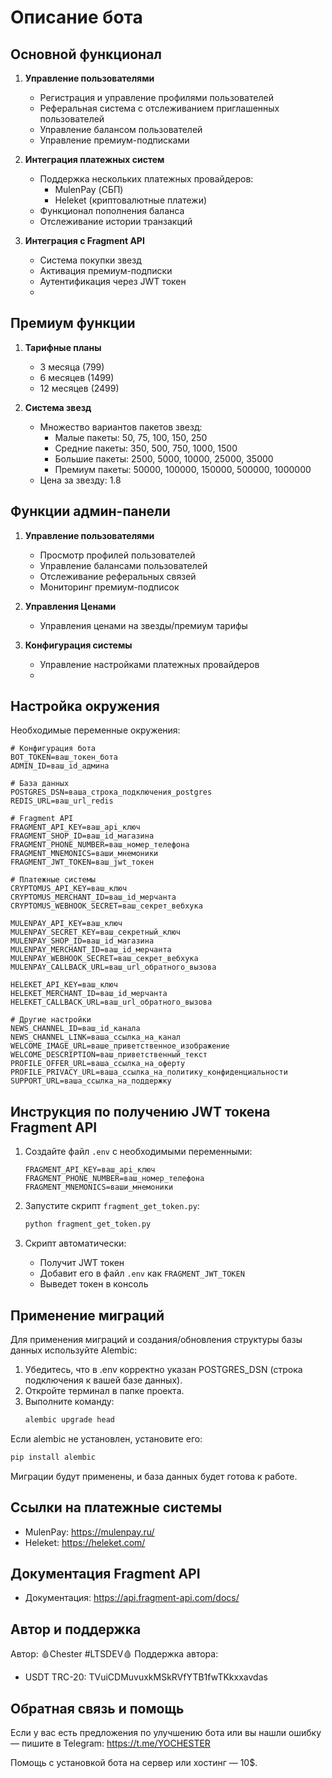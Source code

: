 # Описание бота

## Основной функционал
1. **Управление пользователями**
   - Регистрация и управление профилями пользователей
   - Реферальная система с отслеживанием приглашенных пользователей
   - Управление балансом пользователей
   - Управление премиум-подписками

2. **Интеграция платежных систем**
   - Поддержка нескольких платежных провайдеров:
     - MulenPay (СБП)
     - Heleket (криптовалютные платежи)
   - Функционал пополнения баланса
   - Отслеживание истории транзакций

3. **Интеграция с Fragment API**
   - Система покупки звезд
   - Активация премиум-подписки
   - Аутентификация через JWT токен
   - 
## Премиум функции
1. **Тарифные планы**
   - 3 месяца (799)
   - 6 месяцев (1499)
   - 12 месяцев (2499)

2. **Система звезд**
   - Множество вариантов пакетов звезд:
     - Малые пакеты: 50, 75, 100, 150, 250
     - Средние пакеты: 350, 500, 750, 1000, 1500
     - Большие пакеты: 2500, 5000, 10000, 25000, 35000
     - Премиум пакеты: 50000, 100000, 150000, 500000, 1000000
   - Цена за звезду: 1.8

## Функции админ-панели
1. **Управление пользователями**
   - Просмотр профилей пользователей
   - Управление балансами пользователей
   - Отслеживание реферальных связей
   - Мониторинг премиум-подписок

2. **Управления Ценами**
   - Управления ценами на звезды/премиум тарифы

3. **Конфигурация системы**
   - Управление настройками платежных провайдеров
   - 
## Настройка окружения
Необходимые переменные окружения:
```
# Конфигурация бота
BOT_TOKEN=ваш_токен_бота
ADMIN_ID=ваш_id_админа

# База данных
POSTGRES_DSN=ваша_строка_подключения_postgres
REDIS_URL=ваш_url_redis

# Fragment API
FRAGMENT_API_KEY=ваш_api_ключ
FRAGMENT_SHOP_ID=ваш_id_магазина
FRAGMENT_PHONE_NUMBER=ваш_номер_телефона
FRAGMENT_MNEMONICS=ваши_мнемоники
FRAGMENT_JWT_TOKEN=ваш_jwt_токен

# Платежные системы
CRYPTOMUS_API_KEY=ваш_ключ
CRYPTOMUS_MERCHANT_ID=ваш_id_мерчанта
CRYPTOMUS_WEBHOOK_SECRET=ваш_секрет_вебхука

MULENPAY_API_KEY=ваш_ключ
MULENPAY_SECRET_KEY=ваш_секретный_ключ
MULENPAY_SHOP_ID=ваш_id_магазина
MULENPAY_MERCHANT_ID=ваш_id_мерчанта
MULENPAY_WEBHOOK_SECRET=ваш_секрет_вебхука
MULENPAY_CALLBACK_URL=ваш_url_обратного_вызова

HELEKET_API_KEY=ваш_ключ
HELEKET_MERCHANT_ID=ваш_id_мерчанта
HELEKET_CALLBACK_URL=ваш_url_обратного_вызова

# Другие настройки
NEWS_CHANNEL_ID=ваш_id_канала
NEWS_CHANNEL_LINK=ваша_ссылка_на_канал
WELCOME_IMAGE_URL=ваше_приветственное_изображение
WELCOME_DESCRIPTION=ваш_приветственный_текст
PROFILE_OFFER_URL=ваша_ссылка_на_оферту
PROFILE_PRIVACY_URL=ваша_ссылка_на_политику_конфиденциальности
SUPPORT_URL=ваша_ссылка_на_поддержку
```

## Инструкция по получению JWT токена Fragment API
1. Создайте файл `.env` с необходимыми переменными:
   ```
   FRAGMENT_API_KEY=ваш_api_ключ
   FRAGMENT_PHONE_NUMBER=ваш_номер_телефона
   FRAGMENT_MNEMONICS=ваши_мнемоники
   ```

2. Запустите скрипт `fragment_get_token.py`:
   ```bash
   python fragment_get_token.py
   ```

3. Скрипт автоматически:
   - Получит JWT токен
   - Добавит его в файл `.env` как `FRAGMENT_JWT_TOKEN`
   - Выведет токен в консоль

## Применение миграций
Для применения миграций и создания/обновления структуры базы данных используйте Alembic:

1. Убедитесь, что в .env корректно указан POSTGRES_DSN (строка подключения к вашей базе данных).
2. Откройте терминал в папке проекта.
3. Выполните команду:
   ```sh
   alembic upgrade head
   ```

Если alembic не установлен, установите его:
```sh
pip install alembic
```

Миграции будут применены, и база данных будет готова к работе.

## Ссылки на платежные системы
- MulenPay: https://mulenpay.ru/
- Heleket: https://heleket.com/

## Документация Fragment API
- Документация: https://api.fragment-api.com/docs/

## Автор и поддержка
Автор: 🩸Chester #LTSDEV🩸
Поддержка автора:
- USDT TRC-20: TVuiCDMuvuxkMSkRVfYTB1fwTKkxxavdas

## Обратная связь и помощь
Если у вас есть предложения по улучшению бота или вы нашли ошибку — пишите в Telegram: https://t.me/YOCHESTER

Помощь с установкой бота на сервер или хостинг — 10$. 
